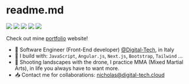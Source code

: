 # readme.md
[<img src="https://img.shields.io/badge/github-%2312100E.svg?&style=for-the-badge&logo=github&logoColor=white&color=black" />](https://github.com/Digital-tech-cloud)
[<img src="https://img.shields.io/badge/facebook-%2312100E.svg?&style=for-the-badge&logo=facebook&color=blue" />](https://instagram.com/digital_tech.cloud)
[<img src="https://img.shields.io/badge/instagram-%2312100E.svg?&style=for-the-badge&logo=instagram&color=405DE6" />](https://instagram.com/digital_tech.cloud)
[<img src="https://img.shields.io/badge/instagram-%2312100E.svg?&style=for-the-badge&logo=instagram&color=405DE6" />](https://instagram.com/elberardo) 
[<img src="https://img.shields.io/badge/linkedin-%230077B5.svg?&style=for-the-badge&logo=linkedin&logoColor=white" />](https://www.linkedin.com/in/nicholas-berardicurti/)

Check out mine [portfolio](https://nicholasberardicurti.com/) website!
- 🏢 Software Engineer (Front-End developer) [@Digital-Tech](https://www.digital-tech.cloud/), in Italy
- 💼 I build with: `JavaScript`, `Angular.js`, `Next.js`, `Bootstrap`, `Tailwind` ...
- 🎑 Shooting landscapes with the drone, I practice MMA (Mixed Martial Arts), in life you always have to want more.
- 📥 Contact me for collaborations: nicholas@digital-tech.cloud
